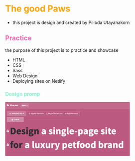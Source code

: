 # **<font color="orange">The good Paws</font>**
- this project is design and created by Pilibda Utayanakorn

## <font color="hotPink">Practice</font>
the purpose of this project is to practice and showcase
- HTML
- CSS
- Sass
- Web Design
- Deploying sites on Netlify

### <font color="aquamarine">Design promp</font>
<img src="01-design prompt.png" width="400px">
